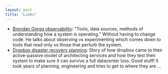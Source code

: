 ```yaml
---
layout: post
title: "Links"
---
```


* [Brendan Gregg observability](https://www.brendangregg.com/blog/2021-05-23/what-is-observability.html): "Tools, data sources, methods of understanding how a system is operating." Without having to change code. He talks about observing vs experimenting which comes down to tools that read only vs those that perturb the system.
* [Dropbox disaster recovery planning](https://dropbox.tech/infrastructure/disaster-readiness-test-failover-blackhole-sjc): Story of how dropbox came to their active-passive model of architecting services and how they test their system to make sure it can survive a full datacenter loss. Good stuff! It took years of planning, engineering and tries to get to where they are ...
